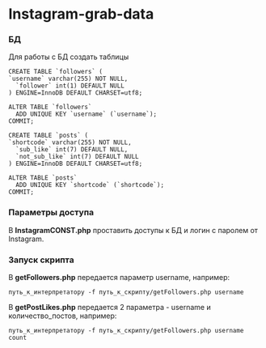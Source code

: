 # Instagram-grab-data

### БД
Для работы с БД создать таблицы

```
CREATE TABLE `followers` (
`username` varchar(255) NOT NULL,
  `follower` int(1) DEFAULT NULL
) ENGINE=InnoDB DEFAULT CHARSET=utf8;

ALTER TABLE `followers`
  ADD UNIQUE KEY `username` (`username`);
COMMIT;

CREATE TABLE `posts` (
`shortcode` varchar(255) NOT NULL,
  `sub_like` int(7) DEFAULT NULL,
  `not_sub_like` int(7) DEFAULT NULL
) ENGINE=InnoDB DEFAULT CHARSET=utf8;

ALTER TABLE `posts`
  ADD UNIQUE KEY `shortcode` (`shortcode`);
COMMIT;
```

### Параметры доступа

В <b>InstagramCONST.php</b> проставить доступы к БД и логин с паролем от Instagram.

### Запуск скрипта

В <b>getFollowers.php</b> передается параметр username, например:

```
путь_к_интерпретатору -f путь_к_скрипту/getFollowers.php username
```

В <b>getPostLikes.php</b> передается 2 параметра  - username и количество_постов, например:

```
путь_к_интерпретатору -f путь_к_скрипту/getFollowers.php username count
```
